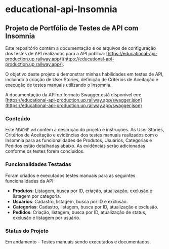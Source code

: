# educational-api-Insomnia

## Projeto de Portfólio de Testes de API com Insomnia

Este repositório contém a documentação e os arquivos de configuração dos testes de API realizados para a API pública: [https://educational-api-production.up.railway.app/](https://educational-api-production.up.railway.app/).

O objetivo deste projeto é demonstrar minhas habilidades em testes de API, incluindo a criação de User Stories, definição de Critérios de Aceitação e execução de testes manuais utilizando o Insomnia.

A documentação da API no formato Swagger está disponível em: [https://educational-api-production.up.railway.app/swagger.json](https://educational-api-production.up.railway.app/swagger.json)

### Conteúdo

Este `README.md` contém a descrição do projeto e instruções. As User Stories, Critérios de Aceitação e evidências dos testes manuais realizados com o Insomnia para as funcionalidades de Produtos, Usuários, Categorias e Pedidos estão detalhadas abaixo. As evidências serão adicionadas conforme os testes forem concluídos.

### Funcionalidades Testadas

Foram criados e executados testes manuais para as seguintes funcionalidades da API:

* **Produtos**: Listagem, busca por ID, criação, atualização, exclusão e listagem por categoria.
* **Usuários**: Cadastro, listagem, busca por ID e exclusão.
* **Categorias**: Cadastro, listagem, busca por ID, atualização e exclusão.
* **Pedidos**: Criação, listagem, busca por ID, atualização de status, exclusão e listagem por usuário.

### Status do Projeto

Em andamento - Testes manuais sendo executados e documentados.